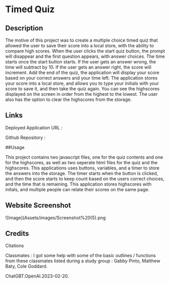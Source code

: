 # Timed Quiz
## Description

The motive of this project was to create a multiple choice timed quiz that allowed the user to save their score into a local store, with the ability to compare high scores. When the user clicks the start quiz button, the prompt will disappear and the first question appears, with answer choices. The time starts once the start button starts. If the user gets an answer wrong, the time will subtract by 10. If the user gets an answer right, the score will increment. Add the end of the quiz, the application will display your score based on your correct answers and your time left. The application stores your score into a local store, and allows you to type your initials with your score to save it, and then take the quiz again. You can see the highscores displayed on the screen in order from the highest to the lowest. The user also has the option to clear the highscores from the storage.

## Links

Deployed Application URL : 

Github Repository : 

##Usage

This project contains two javascript files, one for the quiz contents and one for the highscores, as well as two seperate html files for the quiz and the highscores. This applications uses buttons, variables, and a timer to store the answers into the storage. The timer starts when the button is clicked, and then the score starts to keep count based on the users correct choices, and the time that is remaining. This application stores highscores with initals, and multiple people can relate their scores on the same page. 
## Website Screenshot
![Image](Assets/images/Screenshot%20(5).png

## Credits

 Citations

 Classmates : I got some help with some of the basic outlines / functions from these classmates listed during a study group : Gabby Pinto, Matthew Baty, Cole Goddard.

 ChatGBT.OpenAI.2023-02-20.